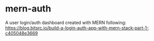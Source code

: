 # mern-auth
A user login/auth dashboard created with MERN following: https://blog.bitsrc.io/build-a-login-auth-app-with-mern-stack-part-1-c405048e3669
